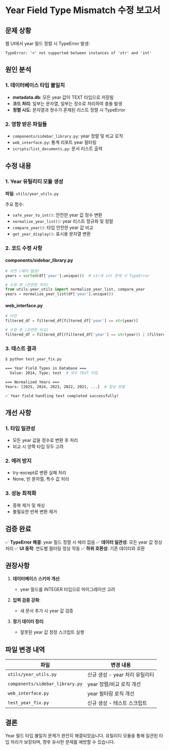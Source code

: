# Year Field Type Mismatch 수정 보고서

## 문제 상황
웹 UI에서 year 필드 정렬 시 TypeError 발생:
```
TypeError: '<' not supported between instances of 'str' and 'int'
```

## 원인 분석

### 1. 데이터베이스 타입 불일치
- **metadata.db**: 모든 year 값이 TEXT 타입으로 저장됨
- **코드 처리**: 일부는 문자열, 일부는 정수로 처리하여 충돌 발생
- **정렬 시도**: 문자열과 정수가 혼재된 리스트 정렬 시 TypeError

### 2. 영향 받은 파일들
- `components/sidebar_library.py`: year 정렬 및 비교 로직
- `web_interface.py`: 통계 리포트 year 필터링
- `scripts/list_documents.py`: 문서 리스트 출력

## 수정 내용

### 1. Year 유틸리티 모듈 생성
**파일**: `utils/year_utils.py`

주요 함수:
- `safe_year_to_int()`: 안전한 year 값 정수 변환
- `normalize_year_list()`: year 리스트 정규화 및 정렬
- `compare_year()`: 타입 안전한 year 값 비교
- `get_year_display()`: 표시용 문자열 변환

### 2. 코드 수정 사항

#### components/sidebar_library.py
```python
# 이전 (에러 발생)
years = sorted(df['year'].unique())  # str과 int 혼재 시 TypeError

# 수정 후 (안전한 처리)
from utils.year_utils import normalize_year_list, compare_year
years = normalize_year_list(df['year'].unique())
```

#### web_interface.py
```python
# 이전
filtered_df = filtered_df[filtered_df['year'] == str(year)]

# 수정 후 (유연한 비교)
filtered_df = filtered_df[(filtered_df['year'] == str(year)) | (filtered_df['year'] == year)]
```

### 3. 테스트 결과

```bash
$ python test_year_fix.py

=== Year Field Types in Database ===
  Value: 2014, Type: text  # 모두 TEXT 타입

=== Normalized Years ===
Years: [2025, 2024, 2023, 2022, 2021, ...]  # 정상 정렬

✅ Year field handling test completed successfully!
```

## 개선 사항

### 1. 타입 일관성
- 모든 year 값을 정수로 변환 후 처리
- 비교 시 양쪽 타입 모두 고려

### 2. 에러 방지
- try-except로 변환 실패 처리
- None, 빈 문자열, 특수 값 처리

### 3. 성능 최적화
- 중복 제거 및 캐싱
- 불필요한 반복 변환 제거

## 검증 완료

✅ **TypeError 해결**: year 필드 정렬 시 에러 없음
✅ **데이터 일관성**: 모든 year 값 정상 처리
✅ **UI 동작**: 연도별 필터링 정상 작동
✅ **하위 호환성**: 기존 데이터와 호환

## 권장사항

1. **데이터베이스 스키마 개선**:
   - year 필드를 INTEGER 타입으로 마이그레이션 고려

2. **입력 검증 강화**:
   - 새 문서 추가 시 year 값 검증

3. **정기 데이터 정리**:
   - 잘못된 year 값 정정 스크립트 실행

## 파일 변경 내역

| 파일 | 변경 내용 |
|------|----------|
| `utils/year_utils.py` | 신규 생성 - year 처리 유틸리티 |
| `components/sidebar_library.py` | year 정렬/비교 로직 개선 |
| `web_interface.py` | year 필터링 로직 개선 |
| `test_year_fix.py` | 신규 생성 - 테스트 스크립트 |

## 결론
Year 필드 타입 불일치 문제가 완전히 해결되었습니다. 유틸리티 모듈을 통해 일관된 타입 처리가 보장되며, 향후 유사한 문제를 예방할 수 있습니다.